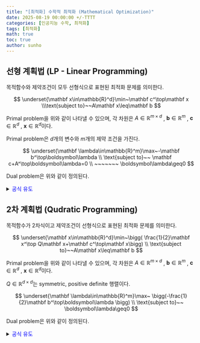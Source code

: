 ```yaml
---
title: "[최적화] 수학적 최적화 (Mathematical Optimization)"
date: 2025-08-19 00:00:00 +/-TTTT
categories: [인공지능 수학, 최적화]
tags: [최적화]
math: true
toc: true
author: sunho
---
```


## 선형 계획법 (LP - Linear Programming)

목적함수와 제약조건이 모두 선형식으로 표현된 최적화 문제를 의미한다.

$$
\underset{\mathbf x\in\mathbb{R}^d}\min~\mathbf c^\top\mathbf x
\\\text{subject to}~~A\mathbf x\leq\mathbf b
$$

Primal problem을 위와 같이 나타낼 수 있으며, 각 차원은 $A\in\mathbb{R}^{m\times d}$ , $\mathbf b\in\mathbb{R}^m$ , $\mathbf c\in\mathbb{R}^d$ , $\mathbf x\in\mathbb{R}^d$이다.

Primal problem은 $d$개의 변수와 $m$개의 제약 조건을 가진다.

$$
\underset{\mathbf \lambda\in\mathbb{R}^m}\max~-\mathbf b^\top\boldsymbol\lambda
\\
\text{subject to}~~
\mathbf c+A^\top\boldsymbol\lambda=0
\\ ~~~~~~~
\boldsymbol\lambda\geq0
$$

Dual problem은 위와 같이 정의된다.

<details>
<summary><font color='blue'>공식 유도</font></summary>
<div markdown="1">

1. Define lagrangian function
    
    $\mathcal{L}(\mathbf x,\boldsymbol\lambda)=\mathbf c^\top\mathbf x+\boldsymbol\lambda^\top(A\mathbf x-\mathbf b)$
    
2. Define dual function
    
    $\mathcal{D}(\boldsymbol\lambda)=
    \underset{\mathbf x}\min~\mathcal{L}(\mathbf x,\boldsymbol\lambda)
    =-\mathbf b^\top\boldsymbol\lambda$
    
    $\nabla_\mathbf x\mathcal{L}(\mathbf x,\boldsymbol\lambda)=0
    \to\mathbf c^\top+\boldsymbol\lambda^\top A=0$

</div>
</details>

## 2차 계획법 (Qudratic Programming)

목적함수가 2차식이고 제약조건이 선형식으로 표현된 최적화 문제를 의미한다.

$$
\underset{\mathbf x\in\mathbb{R}^d}\min~\bigg(
\frac{1}{2}\mathbf x^\top Q\mathbf x+\mathbf c^\top\mathbf x\bigg)
\\
\text{subject to}~~A\mathbf x\leq\mathbf b
$$

Primal problem을 위와 같이 나타낼 수 있으며, 각 차원은 $A\in\mathbb{R}^{m\times d}$ , $\mathbf b\in\mathbb{R}^m$ , $\mathbf c\in\mathbb{R}^d$ , $\mathbf x\in\mathbb{R}^d$이다.

$Q\in\mathbb{R}^{d\times d}$는 symmetric, positive definite 행렬이다.

$$
\underset{\mathbf \lambda\in\mathbb{R}^m}\max~
\bigg(-\frac{1}{2}\mathbf b^\top\boldsymbol\lambda
\bigg)
\\
\text{subject to}~~
\boldsymbol\lambda\geq0
$$

Dual problem은 위와 같이 정의된다.

<details>
<summary><font color='blue'>공식 유도</font></summary>
<div markdown="1">

1. Define Lagrangian
    
    $\mathcal{L}(\mathbf x,\boldsymbol\lambda)=
    \frac{1}{2}\mathbf x^\top Q\mathbf x+\mathbf c^\top\mathbf x
    +\boldsymbol\lambda^\top(A\mathbf x-\mathbf b)$
    
2. Set the gradient of the Lagrangian to zero
    
    $\nabla_\mathbf x\mathcal{L}(\mathbf x,\boldsymbol\lambda)=0
    \to\mathbf x^\top Q+\mathbf c^\top+\boldsymbol\lambda^\top A=0$
    
3. Substitution
    
    $\mathcal{D}(\boldsymbol\lambda)=-\frac{1}{2}(\mathbf c^\top+A^\top\boldsymbol\lambda)^\top Q^{-1}(\mathbf c+A^\top\boldsymbol\lambda)-\boldsymbol\lambda^\top\mathbf b$
    
4. Solve Dual problem
    
    $\nabla_{\boldsymbol\lambda}\mathcal{D}(\boldsymbol\lambda)=0$

</div>
</details>
